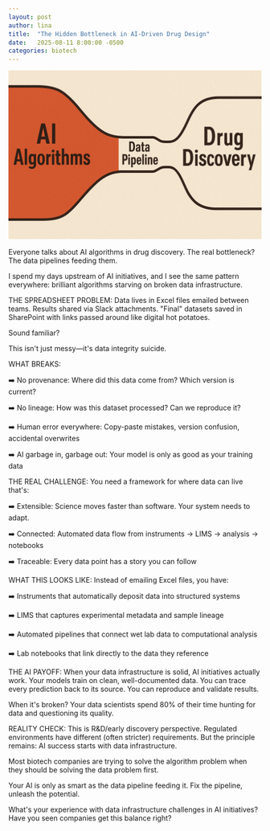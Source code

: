 ```yaml
---
layout: post
author: lina
title:  "The Hidden Bottleneck in AI-Driven Drug Design"
date:   2025-08-11 8:00:00 -0500
categories: biotech
---
```


![AI is being held back by insufficient data pipelines.](/assets/images/posts/2025-08-11-the-hidden-bottleneck-in-ai-driven-drug-design.png)

Everyone talks about AI algorithms in drug discovery. The real bottleneck? The data pipelines feeding them.

I spend my days upstream of AI initiatives, and I see the same pattern everywhere: brilliant algorithms starving on broken data infrastructure.

THE SPREADSHEET PROBLEM: Data lives in Excel files emailed between teams. Results shared via Slack attachments. "Final" datasets saved in SharePoint with links passed around like digital hot potatoes.

Sound familiar?

This isn't just messy—it's data integrity suicide.

WHAT BREAKS:

➡️ No provenance: Where did this data come from? Which version is current?

➡️ No lineage: How was this dataset processed? Can we reproduce it?

➡️ Human error everywhere: Copy-paste mistakes, version confusion, accidental overwrites

➡️ AI garbage in, garbage out: Your model is only as good as your training data

THE REAL CHALLENGE: You need a framework for where data can live that's:

➡️ Extensible: Science moves faster than software. Your system needs to adapt.

➡️ Connected: Automated data flow from instruments → LIMS → analysis → notebooks

➡️ Traceable: Every data point has a story you can follow

WHAT THIS LOOKS LIKE: Instead of emailing Excel files, you have:

➡️ Instruments that automatically deposit data into structured systems

➡️ LIMS that captures experimental metadata and sample lineage

➡️ Automated pipelines that connect wet lab data to computational analysis

➡️ Lab notebooks that link directly to the data they reference

THE AI PAYOFF: When your data infrastructure is solid, AI initiatives actually work. Your models train on clean, well-documented data. You can trace every prediction back to its source. You can reproduce and validate results.

When it's broken? Your data scientists spend 80% of their time hunting for data and questioning its quality.

REALITY CHECK: This is R&D/early discovery perspective. Regulated environments have different (often stricter) requirements. But the principle remains: AI success starts with data infrastructure.

Most biotech companies are trying to solve the algorithm problem when they should be solving the data problem first.

Your AI is only as smart as the data pipeline feeding it. Fix the pipeline, unleash the potential.

What's your experience with data infrastructure challenges in AI initiatives? Have you seen companies get this balance right?